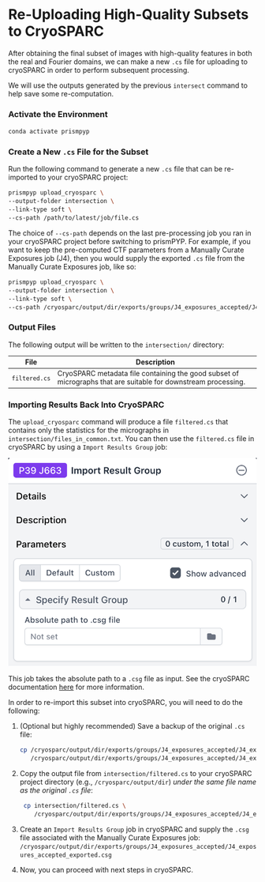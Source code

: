 # Re-Uploading High-Quality Subsets to CryoSPARC

After obtaining the final subset of images with high-quality features in both the real and Fourier domains, we can make a new `.cs` file for uploading to cryoSPARC in order to perform subsequent processing.

We will use the outputs generated by the previous `intersect` command to help save some re-computation.

### Activate the Environment

```bash
conda activate prismpyp
```

### Create a New `.cs` File for the Subset

Run the following command to generate a new `.cs` file that can be re-imported to your cryoSPARC project:

```bash
prismpyp upload_cryosparc \
--output-folder intersection \
--link-type soft \
--cs-path /path/to/latest/job/file.cs
```

The choice of `--cs-path` depends on the last pre-processing job you ran in your cryoSPARC project before switching to prismPYP. For example, if you want to keep the pre-computed CTF parameters from a Manually Curate Exposures job (J4), then you would supply the exported `.cs` file from the Manually Curate Exposures job, like so:

```bash
prismpyp upload_cryosparc \
--output-folder intersection \
--link-type soft \
--cs-path /cryosparc/output/dir/exports/groups/J4_exposures_accepted/J4_exposures_accepted_exported.cs
```

### Output Files

The following output will be written to the `intersection/` directory:

| File | Description |
|------|--------------|
| `filtered.cs` | CryoSPARC metadata file containing the good subset of micrographs that are suitable for downstream processing. |


### Importing Results Back Into CryoSPARC

The `upload_cryosparc` command will produce a file `filtered.cs` that contains only the statistics for the micrographs in `intersection/files_in_common.txt`. You can then use the `filtered.cs` file in cryoSPARC by using a `Import Results Group` job:

![cryosparc import results group](assets/import_results_group.png)

This job takes the absolute path to a `.csg` file as input. See the cryoSPARC documentation [here](https://guide.cryosparc.com/processing-data/all-job-types-in-cryosparc/import/job-import-result-group) for more information.

In order to re-import this subset into cryoSPARC, you will need to do the following:

1. (Optional but highly recommended) Save a backup of the original `.cs` file:
   ```bash
   cp /cryosparc/output/dir/exports/groups/J4_exposures_accepted/J4_exposures_accepted_exported.cs \
      /cryosparc/output/dir/exports/groups/J4_exposures_accepted/J4_exposures_accepted_exported.cs.bak
   ```
2. Copy the output file from `intersection/filtered.cs` to your cryoSPARC project directory (e.g., `/cryosparc/output/dir`) *under the same file name as the original `.cs` file*:
   ```bash
    cp intersection/filtered.cs \
       /cryosparc/output/dir/exports/groups/J4_exposures_accepted/J4_exposures_accepted_exported.cs
   ```
3. Create an `Import Results Group` job in cryoSPARC and supply the `.csg` file associated with the Manually Curate Exposures job:
    `/cryosparc/output/dir/exports/groups/J4_exposures_accepted/J4_exposures_accepted_exported.csg`

4. Now, you can proceed with next steps in cryoSPARC.